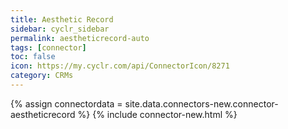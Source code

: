 ```yaml
---
title: Aesthetic Record
sidebar: cyclr_sidebar
permalink: aestheticrecord-auto
tags: [connector]
toc: false
icon: https://my.cyclr.com/api/ConnectorIcon/8271
category: CRMs
---
```

{% assign connectordata = site.data.connectors-new.connector-aestheticrecord %}
{% include connector-new.html %}	